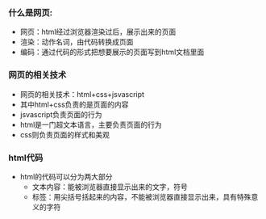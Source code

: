 ### 什么是网页:
+ 网页：html经过浏览器渲染过后，展示出来的页面
+ 渲染：动作名词，由代码转换成页面
+ 编码：通过代码的形式把想要展示的页面写到html文档里面
### 网页的相关技术
+ 网页的相关技术：html+css+jsvascript
+ 其中html+css负责的是页面的内容
+ jsvascript负责页面的行为
+ html是一门超文本语言，主要负责页面的行为
+ css则负责页面的样式和美观
### html代码
+ html的代码可以分为两大部分
  + 文本内容：能被浏览器直接显示出来的文字，符号
  + 标签：用尖括号括起来的内容，不能被浏览器直接显示出来，具有特殊意义的字符
  
  